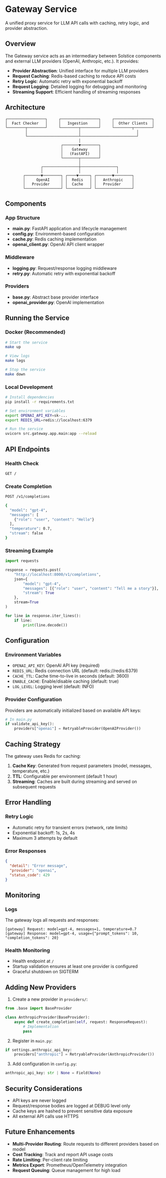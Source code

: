 # Gateway Service

A unified proxy service for LLM API calls with caching, retry logic, and provider abstraction.

## Overview

The Gateway service acts as an intermediary between Solstice components and external LLM providers (OpenAI, Anthropic, etc.). It provides:
- **Provider Abstraction**: Unified interface for multiple LLM providers
- **Request Caching**: Redis-based caching to reduce API costs
- **Retry Logic**: Automatic retry with exponential backoff
- **Request Logging**: Detailed logging for debugging and monitoring
- **Streaming Support**: Efficient handling of streaming responses

## Architecture

```
┌─────────────────┐     ┌─────────────────┐     ┌─────────────────┐
│  Fact Checker   │     │   Ingestion     │     │  Other Clients  │
└────────┬────────┘     └────────┬────────┘     └────────┬────────┘
         │                       │                         │
         └───────────────────────┴─────────────────────────┘
                                 │
                         ┌───────▼────────┐
                         │    Gateway     │
                         │   (FastAPI)    │
                         └───────┬────────┘
                                 │
                ┌────────────────┼────────────────┐
                │                │                │
        ┌───────▼────────┐ ┌────▼─────┐ ┌───────▼────────┐
        │     OpenAI     │ │  Redis   │ │   Anthropic    │
        │   Provider     │ │  Cache   │ │   Provider     │
        └────────────────┘ └──────────┘ └────────────────┘
```

## Components

### App Structure
- **main.py**: FastAPI application and lifecycle management
- **config.py**: Environment-based configuration
- **cache.py**: Redis caching implementation
- **openai_client.py**: OpenAI API client wrapper

### Middleware
- **logging.py**: Request/response logging middleware
- **retry.py**: Automatic retry with exponential backoff

### Providers
- **base.py**: Abstract base provider interface
- **openai_provider.py**: OpenAI implementation

## Running the Service

### Docker (Recommended)
```bash
# Start the service
make up

# View logs
make logs

# Stop the service
make down
```

### Local Development
```bash
# Install dependencies
pip install -r requirements.txt

# Set environment variables
export OPENAI_API_KEY=sk-...
export REDIS_URL=redis://localhost:6379

# Run the service
uvicorn src.gateway.app.main:app --reload
```

## API Endpoints

### Health Check
```bash
GET /
```

### Create Completion
```bash
POST /v1/completions

{
  "model": "gpt-4",
  "messages": [
    {"role": "user", "content": "Hello"}
  ],
  "temperature": 0.7,
  "stream": false
}
```

### Streaming Example
```python
import requests

response = requests.post(
    "http://localhost:8000/v1/completions",
    json={
        "model": "gpt-4",
        "messages": [{"role": "user", "content": "Tell me a story"}],
        "stream": True
    },
    stream=True
)

for line in response.iter_lines():
    if line:
        print(line.decode())
```

## Configuration

### Environment Variables
- `OPENAI_API_KEY`: OpenAI API key (required)
- `REDIS_URL`: Redis connection URL (default: redis://redis:6379)
- `CACHE_TTL`: Cache time-to-live in seconds (default: 3600)
- `ENABLE_CACHE`: Enable/disable caching (default: true)
- `LOG_LEVEL`: Logging level (default: INFO)

### Provider Configuration
Providers are automatically initialized based on available API keys:
```python
# In main.py
if validate_api_key():
    providers["openai"] = RetryableProvider(OpenAIProvider())
```

## Caching Strategy

The gateway uses Redis for caching:
1. **Cache Key**: Generated from request parameters (model, messages, temperature, etc.)
2. **TTL**: Configurable per environment (default 1 hour)
3. **Streaming**: Caches are built during streaming and served on subsequent requests

## Error Handling

### Retry Logic
- Automatic retry for transient errors (network, rate limits)
- Exponential backoff: 1s, 2s, 4s
- Maximum 3 attempts by default

### Error Responses
```json
{
  "detail": "Error message",
  "provider": "openai",
  "status_code": 429
}
```

## Monitoring

### Logs
The gateway logs all requests and responses:
```
[gateway] Request: model=gpt-4, messages=1, temperature=0.7
[gateway] Response: model=gpt-4, usage={"prompt_tokens": 10, "completion_tokens": 20}
```

### Health Monitoring
- Health endpoint at `/`
- Startup validation ensures at least one provider is configured
- Graceful shutdown on SIGTERM

## Adding New Providers

1. Create a new provider in `providers/`:
```python
from .base import BaseProvider

class AnthropicProvider(BaseProvider):
    async def create_completion(self, request: ResponseRequest):
        # Implementation
        pass
```

2. Register in `main.py`:
```python
if settings.anthropic_api_key:
    providers["anthropic"] = RetryableProvider(AnthropicProvider())
```

3. Add configuration in `config.py`:
```python
anthropic_api_key: str | None = Field(None)
```

## Security Considerations

- API keys are never logged
- Request/response bodies are logged at DEBUG level only
- Cache keys are hashed to prevent sensitive data exposure
- All external API calls use HTTPS

## Future Enhancements

- **Multi-Provider Routing**: Route requests to different providers based on model
- **Cost Tracking**: Track and report API usage costs
- **Rate Limiting**: Per-client rate limiting
- **Metrics Export**: Prometheus/OpenTelemetry integration
- **Request Queuing**: Queue management for high load